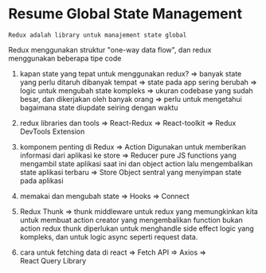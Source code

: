 # Resume Global State Management

	Redux adalah library untuk manajement state global
Redux menggunakan struktur "one-way data flow", dan redux menggunakan beberapa tipe code

1. kapan state yang tepat untuk menggunakan redux?
=> banyak state yang perlu ditaruh dibanyak tempat
=> state pada app sering berubah
=> logic untuk mengubah state kompleks
=> ukuran codebase yang sudah besar, dan dikerjakan oleh banyak orang
=> perlu untuk mengetahui bagaimana state diupdate seiring dengan waktu

2. redux libraries dan tools
=> React-Redux
=> React-toolkit
=> Redux DevTools Extension

3. komponem penting di Redux
=> Action
Digunakan untuk memberikan informasi dari aplikasi ke store
=> Reducer
pure JS functions yang mengambil state aplikasi saat ini dan object action lalu mengembalikan state aplikasi terbaru
=> Store
Object sentral yang menyimpan state pada aplikasi

4. memakai dan mengubah state 
=> Hooks
=> Connect

5. Redux Thunk => thunk middleware untuk redux yang memungkinkan kita untuk membuat action creator yang mengembalikan function bukan action
 redux thunk diperlukan untuk menghandle side effect logic yang kompleks, dan untuk logic async seperti request data.

6. cara untuk fetching data di react 
=> Fetch API
=> Axios
=> React Query Library